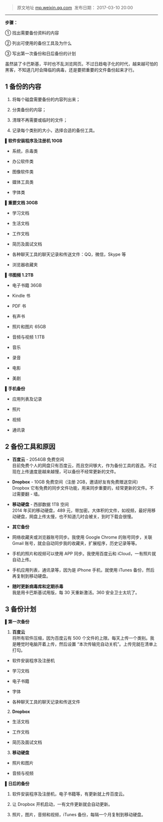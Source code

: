 > 原文地址 [mp.weixin.qq.com](https://mp.weixin.qq.com/s?__biz=MzIwMzA5NTI3NQ==&mid=2649902224&idx=1&sn=814ade465a5db9b5c63bcaf7ed021b1e&chksm=8ed24114b9a5c80250a3d7c6797dfa83297e298ccaa1e00d5bb8b1be228657bd2184373bfee2&scene=21#wechat_redirect)   发布日期： 2017-03-10 20:00
---

**步骤：**

➀ 找出需要备份资料的内容

➁ 列出可使用的备份工具及为什么

➂ 写出第一次备份和日后备份的计划

虽然装了卡巴斯基，平时也不乱浏览网页。不过日趋电子化的时代，越来越可怕的黑客，不知道几时会降临的病毒，还是要把重要的文件备份起来才行。

## 1 **备份的内容**  

1. 将每个磁盘需要备份的内容列出来；  

2. 分类备份的内容；

3. 清理不再需要或临时的文件；

4. 记录每个类别的大小，选择合适的备份工具。

▌**软件安装程序及注册机 10GB**  

*   系统，杀毒类
    
*   办公软件类
    
*   图像软件类
    
*   媒体工具类
    
*   字体类
    

▌**重要文档 30GB**

*   学习文档  
    
*   生活文档  
    
*   工作文档
    
*   简历及面试文档
    
*   各种聊天工具的聊天记录和传送文件：QQ，微信，Skype 等
    
*   浏览器收藏夹  
    

▌**书图频 1.2TB**

*   电子书籍 36GB      

*   Kindle 书
    
*   PDF 书
    
*   有声书    

*   照片和图片 65GB
    
*   音频与视频 1.1TB      

*   音乐
    
*   录音
    
*   电影
    
*   美剧
    

▌**手机备份**  

*   应用列表及记录
    
*   照片
    
*   视频
    
*   通讯录
    

## 2 **备份工具和原因**

*   **百度云** - 2054GB 免费空间  
    目前免费个人的网盘只有百度云，而且空间够大，作为备份工具的首选。不过现在上传速度是越来越慢，可以备份不经常更新的文件。
    
*   **Dropbox** - 10GB 免费空间（注册 2GB，邀请好友有免费赠送空间）  
    Dropbox 它有免费的同步文件功能，用来同步重要的，经常更新的文件。不过需要翻 - 墙。
    
*   **移动硬盘** - 西部数据 1TB 空间  
    2014 年买的移动硬盘，489 元，带加密。大体积的文件，如视频，最好用移动硬盘，网盘上传太慢，也不知道几时会被关，到时下载会很慢。
    

*   **其它备份**
    

*   网络收藏夹或浏览器账号同步。我使用 Google Chrome 的账号同步，关联 Gmail 账号，就会自动同步我的收藏夹，扩展程序，历史记录等等。
    
*   手机的照片和视频可以使用 APP 同步。我使用百度云和 iCloud，一有照片就自动上传。
    
*   手机应用列表，通讯录等，因为是 iPhone 手机，就使用 iTunes 备份，然后再复制到移动硬盘。
    

*   **随时更新病毒库和定期杀毒**  
    我是用卡巴斯基试用版，每 30 天重新激活。360 安全卫士太坑了。  
    

## 3 **备份计划**

**▌第一次备份**  

1.  **百度云**  
    将所有软件压缩，因为百度云有 500 个文件的上限。每天上传一个类别。我是睡觉时电脑开着上传，然后设置 “本次传输完自动关机”。上传完就在清单上打勾。  
    

*   软件安装程序及注册机  
    
*   学习文档
    
*   电子书籍  
    
*   字体
    
*   各种聊天工具的聊天记录和传送文件
    

2.  **Dropbox**
    

*   生活文档  
    
*   工作文档
    
*   简历及面试文档
    

3.  **移动硬盘**
    

*   照片和图片
    
*   音频与视频
    

**▌日后的备份**  

1. 软件安装程序及注册机，电子书籍等，有更新就上传百度云。

2. 让 Dropbox 开机启动，一有文件更新就会自动更新。

3. 照片，图片，音频和视频，iTunes 备份，每隔一个月复制到移动硬盘。
